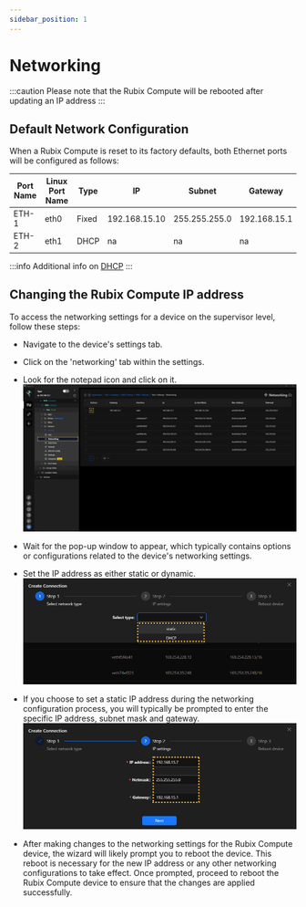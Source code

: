 ```yaml
---
sidebar_position: 1
---
```


# Networking

:::caution
Please note that the Rubix Compute will be rebooted after updating an IP address
:::

## Default Network Configuration

When a Rubix Compute is reset to its factory defaults, both Ethernet ports will be configured as follows:

| Port Name | Linux Port Name | Type  | IP            | Subnet        | Gateway      |
|-----------|-----------------|-------|---------------|---------------|--------------|
| ETH-1     | eth0            | Fixed | 192.168.15.10 | 255.255.255.0 | 192.168.15.1 |
| ETH-2     | eth1            | DHCP  | na            | na            | na           |

:::info
Additional info on [DHCP](https://en.wikipedia.org/wiki/Dynamic_Host_Configuration_Protocol)
:::

## Changing the Rubix Compute IP address

To access the networking settings for a device on the supervisor level, follow these steps:

* Navigate to the device's settings tab.
* Click on the 'networking' tab within the settings.
* Look for the notepad icon and click on it.
![max800px](img/ip-1.png)

* Wait for the pop-up window to appear, which typically contains options or configurations related to the device's networking settings.
* Set the IP address as either static or dynamic.
![max800px](img/ip-2.png)

* If you choose to set a static IP address during the networking configuration process, you will typically be prompted to enter the specific IP address, subnet mask and gateway.
![max800px](img/ip-3.png)

* After making changes to the networking settings for the Rubix Compute device, the wizard will likely prompt you to reboot the device. This reboot is necessary for the new IP address or any other networking configurations to take effect. Once prompted, proceed to reboot the Rubix Compute device to ensure that the changes are applied successfully.


